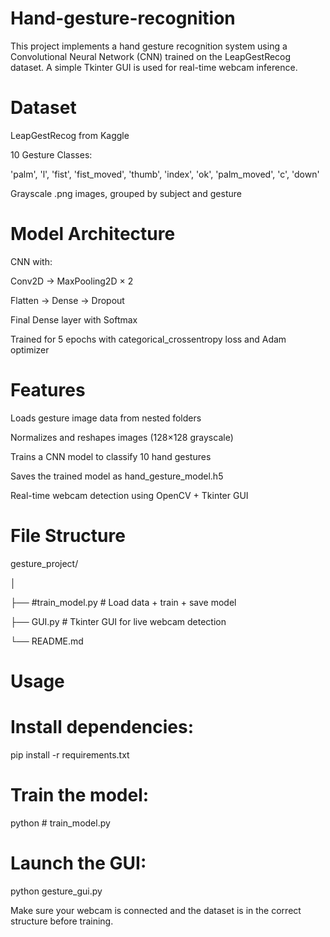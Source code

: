 # Hand-gesture-recognition

This project implements a hand gesture recognition system using a Convolutional Neural Network (CNN) trained on the LeapGestRecog dataset. A simple Tkinter GUI is used for real-time webcam inference.

# Dataset

LeapGestRecog from Kaggle

10 Gesture Classes:

'palm', 'l', 'fist', 'fist_moved', 'thumb', 'index', 'ok', 'palm_moved', 'c', 'down'

Grayscale .png images, grouped by subject and gesture

# Model Architecture

CNN with:

Conv2D → MaxPooling2D × 2

Flatten → Dense → Dropout

Final Dense layer with Softmax

Trained for 5 epochs with categorical_crossentropy loss and Adam optimizer

# Features

 Loads gesture image data from nested folders

 Normalizes and reshapes images (128×128 grayscale)

 Trains a CNN model to classify 10 hand gestures

 Saves the trained model as hand_gesture_model.h5

 Real-time webcam detection using OpenCV + Tkinter GUI

# File Structure

gesture_project/

│

├── #train_model.py       # Load data + train + save model

├── GUI.py               # Tkinter GUI for live webcam detection

└── README.md

# Usage

# Install dependencies:

pip install -r requirements.txt


# Train the model:

python # train_model.py

# Launch the GUI:

python gesture_gui.py

Make sure your webcam is connected and the dataset is in the correct structure before training.

